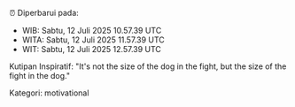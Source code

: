 ⏰ Diperbarui pada:
- WIB: Sabtu, 12 Juli 2025 10.57.39 UTC
- WITA: Sabtu, 12 Juli 2025 11.57.39 UTC
- WIT: Sabtu, 12 Juli 2025 12.57.39 UTC

Kutipan Inspiratif:
"It's not the size of the dog in the fight, but the size of the fight in the dog."


Kategori: motivational

